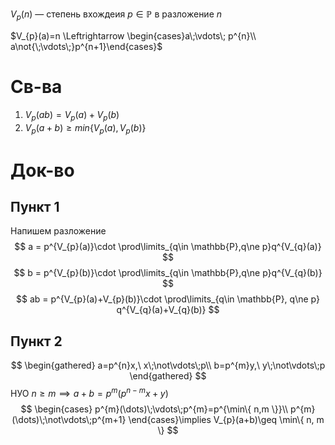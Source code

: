 $V_{p}(n)$ — степень вхождеия $p \in \mathbb{P}$ в разложение $n$

$V_{p}(a)=n \Leftrightarrow \begin{cases}a\;\vdots\; p^{n}\\ a\not{\;\vdots\;}p^{n+1}\end{cases}$

# Св-ва 
1. $V_{p}(ab)=V_{p}(a)+V_{p}(b)$
2. $V_{p}(a+b)\geq min\{ V_{p}(a), V_{p}(b)\}$
# Док-во
## Пункт 1
Напишем разложение 
$$
a = p^{V_{p}(a)}\cdot \prod\limits_{q\in \mathbb{P},q\ne p}q^{V_{q}(a)}
$$
$$
b = p^{V_{p}(b)}\cdot \prod\limits_{q\in \mathbb{P},q\ne p}q^{V_{q}(b)}
$$
$$
ab = p^{V_{p}(a)+V_{p}(b)}\cdot \prod\limits_{q\in \mathbb{P}, q\ne p} q^{V_{q}(a)+V_{q}(b)}
$$

## Пункт 2

$$
\begin{gathered}
a=p^{n}x,\ x\;\not\vdots\;p\\
b=p^{m}y,\ y\;\not\vdots\;p
\end{gathered}
$$
НУО $n\geq m \implies a+b=p^{m}(p^{n-m}x+y)$
$$
\begin{cases}
p^{m}(\dots)\;\vdots\;p^{m}=p^{\min\{ n,m \}}\\
p^{m}(\dots)\;\not\vdots\;p^{m+1}
\end{cases}\implies V_{p}(a+b)\geq \min\{ n, m \}
$$

